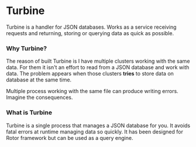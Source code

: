 # Turbine
Turbine is a handler for JSON databases. Works as a service receiving requests and returning, storing or querying data as quick as possible.

### Why Turbine?
The reason of built Turbine is I have multiple clusters working with the same data. For them it isn't an effort to read from a JSON database and work with data. The problem appears when those clusters **tries** to store data on database at the same time.

Multiple process working with the same file can produce writing errors. Imagine the consequences.

### What is Turbine
Turbine is a single process that manages a JSON database for you. It avoids fatal errors at runtime managing data so quickly. It has been designed for Rotor framework but can be used as a query engine.